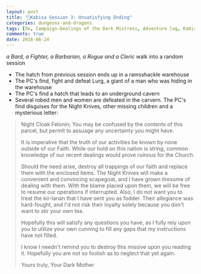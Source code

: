 ```yaml
---
layout: post
title: "🐲Kabisa Session 3: Unsatisfying Ending"
categories: dungeons-and-dragons
tags: [5e, Campaign-Dealings of the Dark Mistress, Adventure log, Kabisa-D&D]
comments: true
date: 2016-06-24
---
```


_a Bard, a Fighter, a Barbarian, a Rogue and a Cleric_ walk into a random session

- The hatch from previous session ends up in a ramsshackle warehouse
- The PC's find, fight and defeat Lurg, a giant of a man who was hiding in the warehouse
- The PC's find a hatch that leads to an underground cavern
- Several robed men and women are defeated in the carvern. The PC's find disguises for the Night Knives, other missing children and a mysterious letter:

> Night Cloak Felonin;
> You may be confused by the contents of this parcel, but permit to assuage any uncertainty you might have.
>
> It is imperative that the truth of our activities be known by none outside of our Faith. While our hold on this nation is string, common knowledge of our recent dealings would prove ruinous for the Church.
>
> Should the need arise, destroy all trappings of our faith and replace them with the enclosed items. The Night Knives will make a convenient and convincing scapegoat, and I have grown tiresome of dealing with them. With the blame placed upon them, we will be free to resume our operations if interrupted. Also, I do not want you to treat the kir-lanan that I have sent you as fodder. Their allegiance was hard-fought, and I'd not risk their loyalty solely because you don't want to stir your own tea.
>
> Hopefully this will satisfy any questions you have, as I fully rely upon you to utilize your own cunning to fill any gaps that my instructions have not filled.
>
> I know I needn't remind you to destroy this missive upon you reading it. Hopefully you are not so foolish as to neglect that yet again.
>
> Yours truly,
> Your Dark Mother
